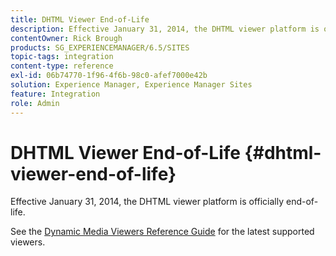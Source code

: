 ```yaml
---
title: DHTML Viewer End-of-Life
description: Effective January 31, 2014, the DHTML viewer platform is officially end-of-life.
contentOwner: Rick Brough
products: SG_EXPERIENCEMANAGER/6.5/SITES
topic-tags: integration
content-type: reference
exl-id: 06b74770-1f96-4f6b-98c0-afef7000e42b
solution: Experience Manager, Experience Manager Sites
feature: Integration
role: Admin
---
```

# DHTML Viewer End-of-Life {#dhtml-viewer-end-of-life}

Effective January 31, 2014, the DHTML viewer platform is officially end-of-life.

See the [Dynamic Media Viewers Reference Guide](https://experienceleague.adobe.com/docs/dynamic-media-developer-resources/library/homeviewers.html) for the latest supported viewers.

<!-- OBSOLETE CONTENT **What is the change?**

Effective January 31, 2014, Scene7 will officially end-of-life support for the DHTML viewer platform.

**What does end-of-life mean?**

End-of-life means that Scene7 will (1) no longer add any feature enhancements to the DHTML viewer platform (2) no longer address or release any bug fixes on the DHTML viewer platform and (3) customer care will no longer be troubleshooting or providing support for any DHTML-related viewer issues or questions.

**Why is Scene7 making this change?**

Web standards are constantly evolving and DHTML is an older web development technology that is rapidly being replaced by HTML5. The biggest limitation to DHTML as a platform is that it is not capable of creating the richness of experience that HTML5 now can consistently and more easily support cross-browser. For example, such limitations include lack of cross-browser support for:

* Custom cursors
* Rounded corners
* Animations (such as page flipping, zoom easing)
* Effects (such as shadows, glow)
* Complete font support
* Plugin-less video playback

Specific to the Scene7 DHTML viewer platform, both the JSP-based solution and the JavaScript APIs were not optimized for mobile devices to take advantage of multi-touch and gesture capabilities. And even though DHTML viewers which were released in 2011/early 2012 are optimized for mobile, they were difficult to customize and maintain due to the lack of a flexible SDK component-based development framework.

Driven by these limitations on DHTML and rapid industry traction with HTML5 as an emerging standard across both desktop and mobile, Scene7 has decided to invest in an HTML5-based viewer platform. This investment will offer our customers a robust platform against which they can build richer, more engaging interactive viewers that can reach users on multiple screens including desktop, iOS and Android devices.

**How do I know if my viewer is using the DHTML platform?**

To determine if the viewer your company is using is DHTML and hence affected by this change, check if:

1. Your company is using an out-of-box Scene7 viewer listed in this table where the "Viewer Technology" is designated as "DHTML":

    [https://help.adobe.com/en_US/scene7/using/WS6E593DEA-7D81-4cd6-84B0-85E8BB274176.html#WS1c46793299cf21d77e926d1613177f0a020-8000](https://help.adobe.com/en_US/scene7/using/WS6E593DEA-7D81-4cd6-84B0-85E8BB274176.html#WS1c46793299cf21d77e926d1613177f0a020-8000)

1. Your company is using a viewer that was created as a new preset based off an out-of-box Scene7 viewer in this table where the "Viewer Technology" is designated as "DHTML":

    [https://help.adobe.com/en_US/scene7/using/WS6E593DEA-7D81-4cd6-84B0-85E8BB274176.html#WS1c46793299cf21d77e926d1613177f0a020-8000](https://help.adobe.com/en_US/scene7/using/WS6E593DEA-7D81-4cd6-84B0-85E8BB274176.html#WS1c46793299cf21d77e926d1613177f0a020-8000)

1. Your company is using a custom viewer created from the JSP-based DHTML solution:

    [https://microsite.omniture.com/t2/help/en_US/s7/viewers_ref/index.html#JSP_Reference](https://microsite.omniture.com/t2/help/en_US/s7/viewers_ref/index.html#JSP_Reference)

1. Your company is using a custom viewer created from the JavaScript API:

    [https://microsite.omniture.com/t2/help/en_US/s7/viewers_ref/index.html#API_Reference](https://microsite.omniture.com/t2/help/en_US/s7/viewers_ref/index.html#API_Reference)

1. Your company is using a custom viewer created with the DHTML multi-screen flyout API:

    [https://microsite.omniture.com/t2/help/en_US/s7/viewers_ref/index.html#Multi-screen_Flyout_Viewer](https://microsite.omniture.com/t2/help/en_US/s7/viewers_ref/index.html#Multi-screen_Flyout_Viewer)

1. Your company is using a custom viewer created with the DHTML desktop flyout API:

    [https://microsite.omniture.com/t2/help/en_US/s7/viewers_ref/index.html#Desktop_Flyout_Viewer](https://microsite.omniture.com/t2/help/en_US/s7/viewers_ref/index.html#Desktop_Flyout_Viewer)

1. Your company is using a device detection library that is part of the DHTML viewers package:

   Look for JS include of "sj_deviceDetect.js" in your code.

   This has been replaced by new JS device detection code here: [https://microsite.omniture.com/t2/help/en_US/s7/viewers_ref/index.html#Detecting_devices_and_browsers](https://microsite.omniture.com/t2/help/en_US/s7/viewers_ref/index.html#Detecting_devices_and_browsers) .

**What is the replacement viewer platform?**

The replacement for DHTML is the Scene7 HTML5 viewer platform, consisting of both:

* HTML5 out-of-box viewers featuring mobile optimized interactions across numerous viewer types including basic zoom, flyout zoom, image sets, swatch sets, multi-dimensional spin and mixed media. For full up-to-date examples of these viewers, see: [https://microsite.omniture.com/t2/help/en_US/s7/vlist/vlist.html](https://microsite.omniture.com/t2/help/en_US/s7/vlist/vlist.html)
* HTML5 viewer SDK which enables extensive customization of Adobe Scene7 viewers for HTML5 supported sites and devices (such as iOS and Android), imparting the utmost flexibility and creativity to brand the viewer appearance and interactivity. The benefit of reusable performance-optimized components lower the overall cost of viewer development and accelerate custom development.

**When will the HTML5 viewer platform have the features I need to transition off the DHTML viewer platform?**

Scene7 released the first HTML5 viewer SDK in Fall 2011 with the launch of version 5.5. Since then, we have added numerous features to the platform and extended support for more and more types of viewers. For most common viewer requirements, the HTML5 viewer platform likely already has the features you need to migrate now. And we continue to aggressively invest in this viewer platform with releases every quarter.

To determine if your viewer requirements can be met today with the HTML5 viewer platform, see the following documentation:

[https://microsite.omniture.com/t2/help/en_US/s7/viewers_ref/index.html#About_HTML5_Viewers](https://microsite.omniture.com/t2/help/en_US/s7/viewers_ref/index.html#About_HTML5_Viewers) (for out of box viewers features and customization capabilities)

[https://help.adobe.com/en_US/scene7/using/WSd4272150f67705c11b002eec12fcba4dee6-8000.html](https://help.adobe.com/en_US/scene7/using/WSd4272150f67705c11b002eec12fcba4dee6-8000.html) (to access the SDK API documentation)

If you are still unsure about whether or not the HTML5 viewer SDK can meet your requirements, consult with our professional services team.

**How do I transition my viewers over to the HTML5 platform?**

To transition your viewers to the HTML5 platform, Scene7 offers the following options:

1. Use one of the Scene7 out-of-box HTML5 viewers, examples of which can be found here: [https://microsite.omniture.com/t2/help/en_US/s7/vlist/vlist.html](https://microsite.omniture.com/t2/help/en_US/s7/vlist/vlist.html)
1. Configure one of the Scene7 out-of-box HTML5 viewers under the SPS application setup. This will let you customize certain behavior such as viewer size, transitions, zoom behavior, and so on: [https://help.adobe.com/en_US/scene7/using/WS6E593DEA-7D81-4cd6-84B0-85E8BB274176.html](https://help.adobe.com/en_US/scene7/using/WS6E593DEA-7D81-4cd6-84B0-85E8BB274176.html)
1. Customize look and feel of the Scene7 out-of-box HTML5 viewers by modifying CSS to change visual design such as button artwork, placement, transparency, background colors, and so on: [https://microsite.omniture.com/t2/help/en_US/s7/viewers_ref/index.html#Customizing_HTML5_Viewers](https://microsite.omniture.com/t2/help/en_US/s7/viewers_ref/index.html#Customizing_HTML5_Viewers)
1. Create a custom HTML5 viewer from scratch using the SDK which can be downloaded here: [https://help.adobe.com/en_US/scene7/using/WSd4272150f67705c11b002eec12fcba4dee6-8000.html](https://help.adobe.com/en_US/scene7/using/WSd4272150f67705c11b002eec12fcba4dee6-8000.html). You can engage with professional services to build the custom viewer or have your own web development team build it.

**What about browsers that do not support HTML5?**

HTML5 is supported across many mobile devices and web browsers, and continues to gain traction. Currently, even though HTML5 is not supported on Internet Explorer 8 or below, Scene7 has innovated our HTML5 viewer platform to extend support even to IE 7 and IE 8. With the Scene7 HTML5 viewer platform , you can reach the overwhelming majority of both desktop and mobile users with a single development platform.

Current system requirements as of the HTML5 SDK version 2.2.1 are:

* Microsoft&reg; Windows&reg; XP or later, Macintosh&reg; OS X 10.6 or later
* Firefox 17, Safari 5.1, Chrome 23, Internet Explorer 7 or later
* iOS 3.2.2 or later
* Certified on iPhone3 or later and iPad1 or later (native browsers)
* Android OS 2.2 or later

To check if your browser is compatible with our HTML5 viewer platform, launch the following example viewer:

[https://s7d1.scene7.com/s7viewers/html5/flyout.html?asset=Scene7SharedAssets/Sample%20Image](https://s7d1.scene7.com/s7viewers/html5/flyout.html?asset=Scene7SharedAssets/Sample%20Image)

If you see the zoomed-in image by hovering your mouse or dragging your finger over the main image, then it is a supported browser/device.

**What options do I have if I want to stay live in production with my existing DHTML viewer?**

Although you can still be live in production with DHTML-based viewers, it is important to note that there will be no enhancements, bug fixes nor customer care after January 31, 2014. Hence, we strongly advise all customers to migrate over to our more robust HTML5 viewer platform. However, if your business situation prevents such a migration by the EOL date, you have the option to contract with professional services to extend the supported maintenance time period. For more information, contact your account manager.

**Who do I contact for more information?**

If this FAQ did not answer all of your questions, [use the Admin Console to create a support case](https://helpx.adobe.com/enterprise/admin-guide.html/enterprise/using/support-for-experience-cloud.ug.html) or contact your Adobe account manager.
 -->
